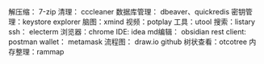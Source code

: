 解压缩： 7-zip
清理： cccleaner
数据库管理： dbeaver、quickredis
密钥管理：keystore explorer
脑图：xmind
视频：potplay
工具：utool
搜索：listary
ssh： electerm
浏览器：chrome
IDE: idea
md编辑： obsidian
rest client: postman
wallet： metamask
流程图： draw.io
github 树状查看：otcotree
内存整理：rammap
